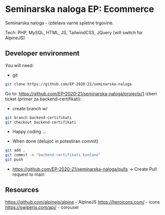 # Seminarska naloga EP: Ecommerce 

Seminarska naloga - izdelava varne spletne trgovine.

Tech: PHP, MySQL, HTML, JS, TailwindCSS, JQuery (will switch for AlpineJS)
## Developer environment

You will need:

- git

```bash
git clone https://github.com/EP-2020-21/seminarska-naloga
```

Go to: https://github.com/EP-2020-21/seminarska-naloga/projects/1 izberi ticket (primer za backend-certifikati):
 - create branch w/ 
```bash
git branch backend-certifikati
git checkout backend-certifikati
```
- Happy coding ...

- When done (delujoč in potestiran commit)
```bash
git add .
git commit -m "backend-certifikati končano"
git push
```
- https://github.com/EP-2020-21/seminarska-naloga/pulls -> Create Pull request to main

## Resources
https://github.com/alpinejs/alpine - AlpineJS
https://heroicons.com/ - icons
https://swiperjs.com/api/ - corousel